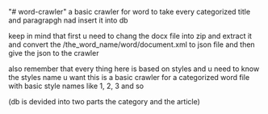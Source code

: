 "# word-crawler"
a basic crawler for word to take every categorized title and paragrapgh nad insert it into db

keep in mind that first u need to chang the docx file into zip and extract it and convert the /the_word_name/word/document.xml to json file and then give the json to the crawler

also remember that every thing here is based on styles and u need to know the styles name u want
this is a basic crawler for a categorized word file with basic style names like 1, 2, 3 and so

(db is devided into two parts the category and the article)
